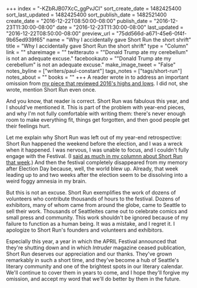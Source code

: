 +++
index = "-KZbRJB07XcC_ggPvJCI"
sort_create_date = 1482425400
sort_last_updated = 1482425400
sort_publish_date = 1482521400
create_date = "2016-12-22T08:50:00-08:00"
publish_date = "2016-12-23T11:30:00-08:00"
date = "2016-12-23T11:30:00-08:00"
last_updated = "2016-12-22T08:50:00-08:00"
preview_url = "75dd566d-a671-45e6-0f4f-9b65ed939f65"
name = "Why I accidentally gave Short Run the short shrift"
title = "Why I accidentally gave Short Run the short shrift"
type = "Column"
link = ""
shareimage = ""
twitterauto = "\"Donald Trump ate my cerebellum\" is not an adequate excuse."
facebookauto = "\"Donald Trump ate my cerebellum\" is not an adequate excuse."
make_image_tweet = "False"
notes_byline = ["writers/paul-constant"]
tags_notes = ["tags/short-run"]
notes_about = ""
books = ""
+++
A reader wrote in to address an important omission from [my piece that reviewed 2016's highs and lows](http://www.seattlereviewofbooks.com/notes/2016/12/21/what-you-need-to-do-for-literary-seattle-in-2017/). I did not, she wrote, mention Short Run even once.

And you know, that reader is correct. Short Run was fabulous this year, and I should've mentioned it. This is part of the problem with year-end pieces, and why I'm not fully comfortable with writing them: there's never enough room to make everything fit, things get forgotten, and then good people get their feelings hurt.

Let me explain why Short Run was left out of my year-end retrospective: Short Run happened the weekend before the election, and I was a wreck when it happened. I was nervous, I was unable to focus, and I couldn't fully engage with the Festival. (I [said as much in my columnn about Short Run that week](http://www.seattlereviewofbooks.com/notes/2016/11/10/thursday-comics-hangover-the-best-of-short-run-2016/).) And then the festival completely disappeared from my memory after Election Day because, well, the world blew up. Already, that week leading up to and two weeks after the election seem to be dissolving into a weird foggy amnesia in my brain.

But this is not an excuse. Short Run exemplifies the work of dozens of volunteers who contribute thousands of hours to the festival. Dozens of exhibitors, many of whom came from around the globe, came to Seattle to sell their work. Thousands of Seattleites came out to celebrate comics and small press and community. This work shouldn't be ignored because of my failure to function as a human being. It was a mistake, and I regret it. I apologize to Short Run's founders and volunteers and exhibitors.

Especially this year, a year in which the APRIL Festival announced that they're shutting down and in which *Intruder* magazine ceased publication, Short Run deserves our appreciation and our thanks. They've grown remarkably in such a short time, and they've become a hub of Seattle's literary community and one of the brightest spots in our literary calendar. We'll continue to cover them in years to come, and I hope they'll forgive my omission, and accept my word that we'll do better by them in the future.